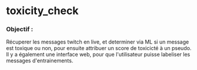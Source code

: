 # toxicity_check
### Objectif :
Récuperer les messages twitch en live, et determiner via ML si un message est toxique ou non, pour ensuite attribuer un score de toxicicté à un pseudo.
Il y a également une interface web, pour que l'utilisateur puisse labeliser les messages d'entrainements.
